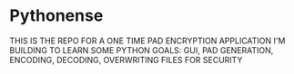 # Pythonense
 THIS IS THE REPO FOR A ONE TIME PAD ENCRYPTION APPLICATION I'M BUILDING TO LEARN SOME PYTHON
 GOALS: GUI, PAD GENERATION, ENCODING, DECODING, OVERWRITING FILES FOR SECURITY 
